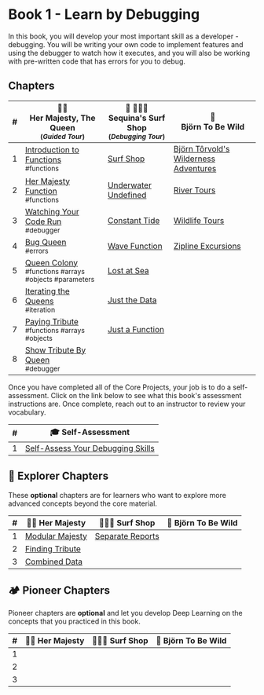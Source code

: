 # Book 1 - Learn by Debugging

In this book, you will develop your most important skill as a developer - debugging. You will be writing your own code to implement features and using the debugger to watch how it executes, and you will also be working with pre-written code that has errors for you to debug.

## Chapters

| #   | 👸🏽 <br/> Her Majesty, The Queen <br/><sub>(_Guided Tour_)</sub> | 🌊 🏄🏾‍♂️ <br/> Sequina's Surf Shop <br/><sub>(_Debugging Tour_)</sub> | 🐻 <br/> Björn To Be Wild |
| --- | --- | --- | --- |
| 1   | [Introduction to Functions](./chapters/QUEEN_INTRO.md) <br/> <sub style="font-size:0.85rem;">#functions</sub> | [Surf Shop](./chapters/SURF_INTRO.md) | [Björn Tôrvold's Wilderness Adventures](./chapters/BJORN_INTRO.md) |
| 2 | [Her Majesty Function](./chapters/QUEEN_HAIL.md) <br/> <sub style="font-size:0.85rem;">#functions</sub> | [Underwater Undefined](./chapters/SURF_UNDEFINED.md) | [River Tours](./chapters/BJORN_RIVERS.md) |
| 3 | [Watching Your Code Run](./chapters/QUEEN_DEBUGGER.md) <br/> <sub style="font-size:0.85rem;">#debugger</sub> | [Constant Tide](./chapters/SURF_CONST.md) | [Wildlife Tours](./chapters/BJORN_WILDLIFE.md)|
| 4 | [Bug Queen](./chapters/QUEEN_ERRORS.md) <br/> <sub style="font-size:0.85rem;">#errors</sub> | [Wave Function](./chapters/SURF_NOT_A_FUNCTION.md) | [Zipline Excursions](./chapters/BJORN_ZIPLINES.md) |
| 5 | [Queen Colony](./chapters/QUEEN_COLLECTION.md) <br/> <sub style="font-size:0.85rem;">#functions #arrays #objects #parameters</sub> | [Lost at Sea](./chapters/SURF_ARRAY_PROPERTIES.md) | |
| 6 | [Iterating the Queens](./chapters/QUEEN_ITERATION.md) <br/> <sub style="font-size:0.85rem;">#iteration</sub> | [Just the Data](./chapters/SURF_DATA_MODULE.md) | |
| 7 | [Paying Tribute](./chapters/QUEEN_TRIBUTE.md) <br/> <sub style="font-size:0.85rem;">#functions #arrays #objects</sub> | [Just a Function](./chapters/SURF_FUNCTIONS_MODULE.md) | |
| 8 | [Show Tribute By Queen](./chapters/QUEEN_QUEEN_TRIBUTE.md) <br/> <sub style="font-size:0.85rem;">#debugger</sub> |  |  |

Once you have completed all of the Core Projects, your job is to do a self-assessment. Click on the link below to see what this book's assessment instructions are. Once complete, reach out to an instructor to review your vocabulary.

| # | 🎓  Self-Assessment |
| --- | --- |
| 1 | [Self-Assess Your Debugging Skills](./chapters/DEBUGGER_ASSESSMENT.md) |

## 🧭 Explorer Chapters

These **optional** chapters are for learners who want to explore more advanced concepts beyond the core material.

| #   | 👸🏽  Her Majesty | 🏄🏾‍♂️ Surf Shop  | 🐻 Björn To Be Wild |
| --- | --- | --- | --- |
| 1 | [Modular Majesty](./chapters/QUEEN_EC_MODULAR.md) | [Separate Reports](./chapters/SURF_EC_MODULAR.md) |  |
| 2 | [Finding Tribute](./chapters/QUEEN_EC_ARRAY_FIND.md) |  |  |
| 3 | [Combined Data](./chapters/QUEEN_EC_DATABASE.md) |  |  |


## 🏕 Pioneer Chapters

Pioneer chapters are **optional** and let you develop Deep Learning on the concepts that you practiced in this book.

| #   | 👸🏽  Her Majesty | 🏄🏾‍♂️ Surf Shop  | 🐻 Björn To Be Wild |
| --- | --- | --- | --- |
| 1 |  |  |  |
| 2 |  |  |  |
| 3 |  |  |  |
